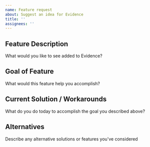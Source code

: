 ```yaml
---
name: Feature request
about: Suggest an idea for Evidence
title: ''
assignees: ''
---
```


## Feature Description

What would you like to see added to Evidence?

## Goal of Feature

What would this feature help you accomplish?

## Current Solution / Workarounds

What do you do today to accomplish the goal you described above?

## Alternatives

Describe any alternative solutions or features you've considered
